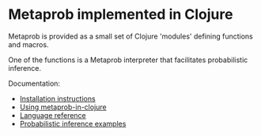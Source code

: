 # Metaprob implemented in Clojure

Metaprob is provided as a small set of Clojure 'modules' defining
functions and macros.

One of the functions is a Metaprob interpreter that facilitates
probabilistic inference.

Documentation:

  * [Installation instructions](INSTALL.md)
  * [Using metaprob-in-clojure](doc/interaction.md)
  * [Language reference](doc/language.md)
  * [Probabilistic inference examples](doc/examples.md)
